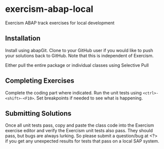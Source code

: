# exercism-abap-local
Exercism ABAP track exercises for local development

## Installation
Install using abapGit. Clone to your GitHub user if you would like to push your solutions back to GitHub. Note that this is independent of Exercism. 

Either pull the entire package or individual classes using Selective Pull

## Completing Exercises
Complete the coding part where indicated. Run the unit tests using `<ctrl>-<shift>-<F10>`. Set breakpoints if needed to see what is happening.

## Submitting Solutions
Once all unit tests pass, copy and paste the class code into the Exercism exercise editor and verify the Exercism unit tests also pass. 
They should pass, but bugs are always lurking. So please submit a question/bug at <?> if you get any unexpected results for tests that pass on a local SAP system.
